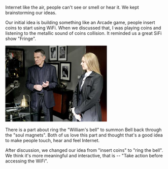 Internet like the air, people can't see or smell or hear it. We kept brainstorming our ideas.

Our initial idea is building something like an Arcade game, people insert coins to start using WiFi. When we discussed that, I was playing coins and listening to the metallic sound of coins collision. It reminded us a great SiFi show "Fringe".

![Fringe](../project_images/fringe_dl.jpg?raw=true "Fringe")

There is a part about ring the "William's bell" to summon Bell back through the "soul magnets". Both of us love this part and thought that's a good idea to make people touch, hear and feel Internet.

After discussion, we changed our idea from "insert coins" to "ring the bell". We think it's more meaningful and interactive, that is -- "Take action before accessing the WiFi".
